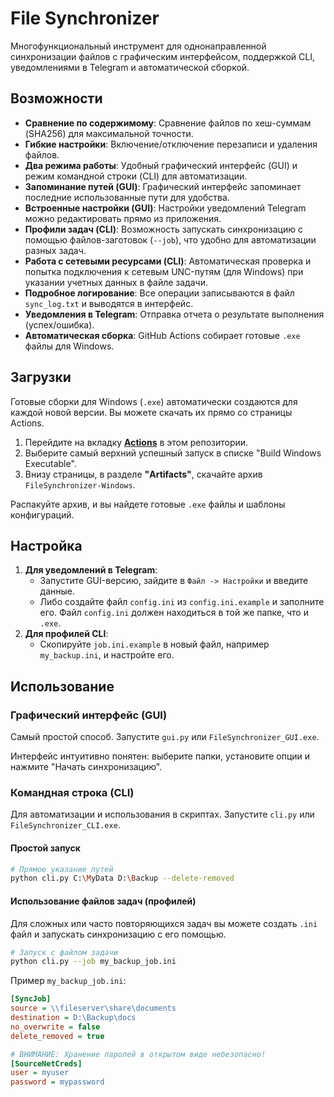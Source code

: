 # File Synchronizer

Многофункциональный инструмент для однонаправленной синхронизации файлов с графическим интерфейсом, поддержкой CLI, уведомлениями в Telegram и автоматической сборкой.

## Возможности

-   **Сравнение по содержимому**: Сравнение файлов по хеш-суммам (SHA256) для максимальной точности.
-   **Гибкие настройки**: Включение/отключение перезаписи и удаления файлов.
-   **Два режима работы**: Удобный графический интерфейс (GUI) и режим командной строки (CLI) для автоматизации.
-   **Запоминание путей (GUI)**: Графический интерфейс запоминает последние использованные пути для удобства.
-   **Встроенные настройки (GUI)**: Настройки уведомлений Telegram можно редактировать прямо из приложения.
-   **Профили задач (CLI)**: Возможность запускать синхронизацию с помощью файлов-заготовок (`--job`), что удобно для автоматизации разных задач.
-   **Работа с сетевыми ресурсами (CLI)**: Автоматическая проверка и попытка подключения к сетевым UNC-путям (для Windows) при указании учетных данных в файле задачи.
-   **Подробное логирование**: Все операции записываются в файл `sync_log.txt` и выводятся в интерфейс.
-   **Уведомления в Telegram**: Отправка отчета о результате выполнения (успех/ошибка).
-   **Автоматическая сборка**: GitHub Actions собирает готовые `.exe` файлы для Windows.

## Загрузки

Готовые сборки для Windows (`.exe`) автоматически создаются для каждой новой версии. Вы можете скачать их прямо со страницы Actions.

1.  Перейдите на вкладку **[Actions](https://github.com/YOUR_USERNAME/YOUR_REPOSITORY/actions)** в этом репозитории.
2.  Выберите самый верхний успешный запуск в списке "Build Windows Executable".
3.  Внизу страницы, в разделе **"Artifacts"**, скачайте архив `FileSynchronizer-Windows`.

Распакуйте архив, и вы найдете готовые `.exe` файлы и шаблоны конфигураций.

## Настройка

1.  **Для уведомлений в Telegram**:
    -   Запустите GUI-версию, зайдите в `Файл -> Настройки` и введите данные.
    -   Либо создайте файл `config.ini` из `config.ini.example` и заполните его. Файл `config.ini` должен находиться в той же папке, что и `.exe`.
2.  **Для профилей CLI**:
    -   Скопируйте `job.ini.example` в новый файл, например `my_backup.ini`, и настройте его.

## Использование

### Графический интерфейс (GUI)

Самый простой способ. Запустите `gui.py` или `FileSynchronizer_GUI.exe`.

Интерфейс интуитивно понятен: выберите папки, установите опции и нажмите "Начать синхронизацию".

### Командная строка (CLI)

Для автоматизации и использования в скриптах. Запустите `cli.py` или `FileSynchronizer_CLI.exe`.

#### Простой запуск

```bash
# Прямое указание путей
python cli.py C:\MyData D:\Backup --delete-removed
```

#### Использование файлов задач (профилей)

Для сложных или часто повторяющихся задач вы можете создать `.ini` файл и запускать синхронизацию с его помощью.

```bash
# Запуск с файлом задачи
python cli.py --job my_backup_job.ini
```

Пример `my_backup_job.ini`:
```ini
[SyncJob]
source = \\fileserver\share\documents
destination = D:\Backup\docs
no_overwrite = false
delete_removed = true

# ВНИМАНИЕ: Хранение паролей в открытом виде небезопасно!
[SourceNetCreds]
user = myuser
password = mypassword
```